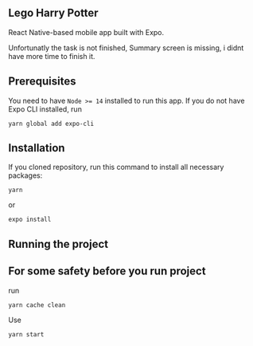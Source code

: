 ## Lego Harry Potter

React Native-based mobile app built with Expo.

Unfortunatly the task is not finished, Summary screen is missing, i didnt have more time to finish it.

## Prerequisites

You need to have `Node >= 14` installed to run this app. If you do not have Expo CLI installed, run

```
yarn global add expo-cli
```

## Installation

If you cloned repository, run this command to install all necessary packages:

```
yarn
```

or

```
expo install
```

## Running the project

## For some safety before you run project

run

```
yarn cache clean
```

Use

```
yarn start
```

